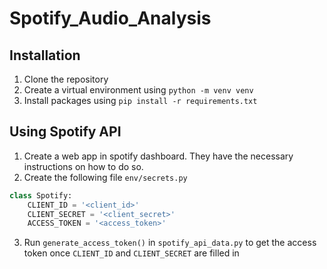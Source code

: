 # Spotify_Audio_Analysis

## Installation

1. Clone the repository
2. Create a virtual environment using `python -m venv venv`
3. Install packages using `pip install -r requirements.txt`

## Using Spotify API

1. Create a web app in spotify dashboard. They have the necessary instructions on how to do so. 
2. Create the following file `env/secrets.py`
``` py
class Spotify:    
    CLIENT_ID = '<client_id>'
    CLIENT_SECRET = '<client_secret>'
    ACCESS_TOKEN = '<access_token>'
```
3. Run `generate_access_token()` in `spotify_api_data.py` to get the access token once `CLIENT_ID` and `CLIENT_SECRET` are filled in
